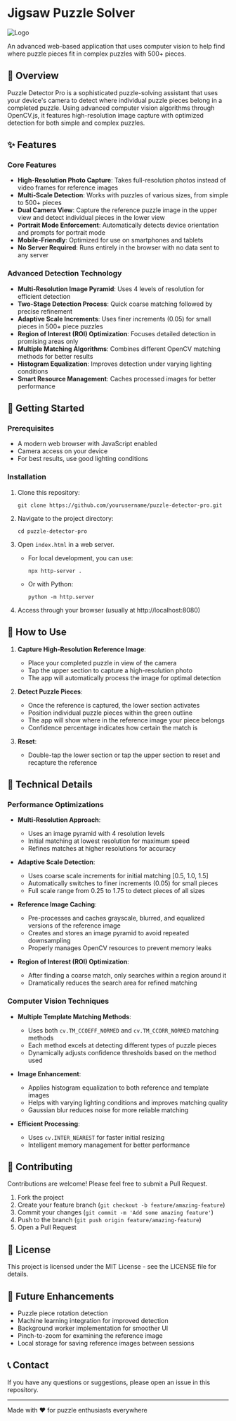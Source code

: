 # Jigsaw Puzzle Solver

![Logo]([https://via.placeholder.com/800x400?text=Puzzle+Detector+Pro](https://github.com/adam-blip/jigsaw_puzzle_solver/blob/main/logo.png?raw=true))

An advanced web-based application that uses computer vision to help find where puzzle pieces fit in complex puzzles with 500+ pieces.

## 🧩 Overview

Puzzle Detector Pro is a sophisticated puzzle-solving assistant that uses your device's camera to detect where individual puzzle pieces belong in a completed puzzle. Using advanced computer vision algorithms through OpenCV.js, it features high-resolution image capture with optimized detection for both simple and complex puzzles.

## ✨ Features

### Core Features
- **High-Resolution Photo Capture**: Takes full-resolution photos instead of video frames for reference images
- **Multi-Scale Detection**: Works with puzzles of various sizes, from simple to 500+ pieces
- **Dual Camera View**: Capture the reference puzzle image in the upper view and detect individual pieces in the lower view
- **Portrait Mode Enforcement**: Automatically detects device orientation and prompts for portrait mode
- **Mobile-Friendly**: Optimized for use on smartphones and tablets
- **No Server Required**: Runs entirely in the browser with no data sent to any server

### Advanced Detection Technology
- **Multi-Resolution Image Pyramid**: Uses 4 levels of resolution for efficient detection
- **Two-Stage Detection Process**: Quick coarse matching followed by precise refinement
- **Adaptive Scale Increments**: Uses finer increments (0.05) for small pieces in 500+ piece puzzles
- **Region of Interest (ROI) Optimization**: Focuses detailed detection in promising areas only
- **Multiple Matching Algorithms**: Combines different OpenCV matching methods for better results
- **Histogram Equalization**: Improves detection under varying lighting conditions
- **Smart Resource Management**: Caches processed images for better performance

## 🚀 Getting Started

### Prerequisites

- A modern web browser with JavaScript enabled
- Camera access on your device
- For best results, use good lighting conditions

### Installation

1. Clone this repository:
   ```
   git clone https://github.com/yourusername/puzzle-detector-pro.git
   ```

2. Navigate to the project directory:
   ```
   cd puzzle-detector-pro
   ```

3. Open `index.html` in a web server. 
   - For local development, you can use:
     ```
     npx http-server .
     ```
   - Or with Python:
     ```
     python -m http.server
     ```

4. Access through your browser (usually at http://localhost:8080)

## 📱 How to Use

1. **Capture High-Resolution Reference Image**:
   - Place your completed puzzle in view of the camera
   - Tap the upper section to capture a high-resolution photo
   - The app will automatically process the image for optimal detection

2. **Detect Puzzle Pieces**:
   - Once the reference is captured, the lower section activates
   - Position individual puzzle pieces within the green outline
   - The app will show where in the reference image your piece belongs
   - Confidence percentage indicates how certain the match is

3. **Reset**:
   - Double-tap the lower section or tap the upper section to reset and recapture the reference

## 🔧 Technical Details

### Performance Optimizations

- **Multi-Resolution Approach**:
  - Uses an image pyramid with 4 resolution levels
  - Initial matching at lowest resolution for maximum speed
  - Refines matches at higher resolutions for accuracy

- **Adaptive Scale Detection**:
  - Uses coarse scale increments for initial matching [0.5, 1.0, 1.5]
  - Automatically switches to finer increments (0.05) for small pieces
  - Full scale range from 0.25 to 1.75 to detect pieces of all sizes

- **Reference Image Caching**:
  - Pre-processes and caches grayscale, blurred, and equalized versions of the reference image
  - Creates and stores an image pyramid to avoid repeated downsampling
  - Properly manages OpenCV resources to prevent memory leaks

- **Region of Interest (ROI) Optimization**:
  - After finding a coarse match, only searches within a region around it
  - Dramatically reduces the search area for refined matching

### Computer Vision Techniques

- **Multiple Template Matching Methods**:
  - Uses both `cv.TM_CCOEFF_NORMED` and `cv.TM_CCORR_NORMED` matching methods
  - Each method excels at detecting different types of puzzle pieces
  - Dynamically adjusts confidence thresholds based on the method used

- **Image Enhancement**:
  - Applies histogram equalization to both reference and template images
  - Helps with varying lighting conditions and improves matching quality
  - Gaussian blur reduces noise for more reliable matching

- **Efficient Processing**:
  - Uses `cv.INTER_NEAREST` for faster initial resizing
  - Intelligent memory management for better performance

## 🤝 Contributing

Contributions are welcome! Please feel free to submit a Pull Request.

1. Fork the project
2. Create your feature branch (`git checkout -b feature/amazing-feature`)
3. Commit your changes (`git commit -m 'Add some amazing feature'`)
4. Push to the branch (`git push origin feature/amazing-feature`)
5. Open a Pull Request

## 📄 License

This project is licensed under the MIT License - see the LICENSE file for details.

## 🔮 Future Enhancements

- Puzzle piece rotation detection
- Machine learning integration for improved detection
- Background worker implementation for smoother UI
- Pinch-to-zoom for examining the reference image
- Local storage for saving reference images between sessions

## 📞 Contact

If you have any questions or suggestions, please open an issue in this repository.

---

Made with ❤️ for puzzle enthusiasts everywhere
